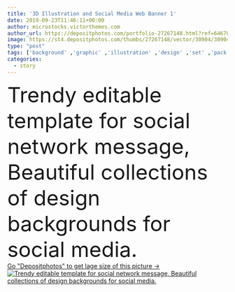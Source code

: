 ```yaml
---
title: '3D Illustration and Social Media Web Banner 1'
date: 2019-09-23T11:46:11+00:00
author: microstocks.victorthemes.com
author_url: https://depositphotos.com/portfolio-27267148.html?ref=64678756
image: https://st4.depositphotos.com/thumbs/27267148/vector/30904/309049326/api_thumb_450.jpg?forcejpeg=true
type: "post"
tags: ['background' ,'graphic' ,'illustration' ,'design' ,'set' ,'pack' ,'discount' ,'business' ,'abstract' ,'frame' ,'photo' ,'banner' ,'fashion' ,'modern' ,'concept' ,'mobile' ,'phone' ,'digital' ,'network' ,'cover' ,'advertisement' ,'web' ,'template' ,'trendy' ,'collection' ,'marketing' ,'website' ,'layout' ,'social' ,'story' ,'poster' ,'post' ,'posts' ,'editable' ,'trend' ,'minimal' ,'booklet' ,'app' ,'quotes' ,'branding' ,'flier' ,'3d illustration' ,'instagram' ]
categories: 
  - story
---
```

<div aling="center">
            <font size="60"> Trendy editable template for social network message, Beautiful collections of design backgrounds for social media.</font>   
</div>
<div>
    <a href='https://st4.depositphotos.com/thumbs/27267148/vector/30904/309049326/api_thumb_450.jpg?forcejpeg=true?ref=64678756' target=_blank > Go "Depositphotos" to get lage size of this picture ->
        <img href='https://st4.depositphotos.com/thumbs/27267148/vector/30904/309049326/api_thumb_450.jpg?forcejpeg=true?ref=64678756' src='https://st4.depositphotos.com/27267148/30904/v/950/depositphotos_309049326-stock-illustration-3d-illustration-and-social-media.jpg?forcejpeg=true' alt='Trendy editable template for social network message, Beautiful collections of design backgrounds for social media.' >
    </a>
</div>

